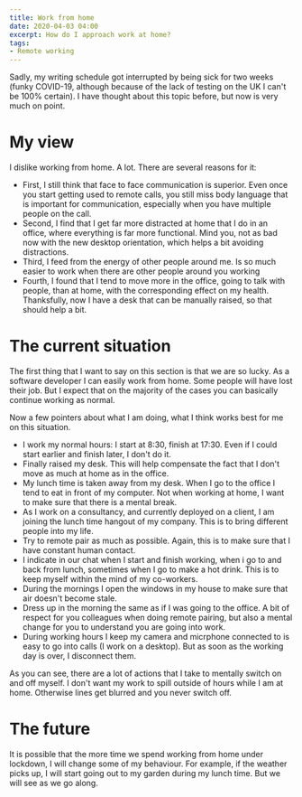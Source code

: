 ```yaml
---
title: Work from home
date: 2020-04-03 04:00
excerpt: How do I approach work at home?
tags:
- Remote working
---
```


Sadly, my writing schedule got interrupted by being sick for two weeks (funky COVID-19, although because of the lack of testing on the UK I can't be 100% certain). I have thought about this topic before, but now is very much on point.

# My view

I dislike working from home. A lot. There are several reasons for it: 
- First, I still think that face to face communication is superior. Even once you start getting used to remote calls, you still miss body language that is important for communication, especially when you have multiple people on the call.
- Second, I find that I get far more distracted at home that I do in an office, where everything is far more functional. Mind you, not as bad now with the new desktop orientation, which helps a bit avoiding distractions.
- Third, I feed from the energy of other people around me. Is so much easier to work when there are other people around you working 
- Fourth, I found that I tend to move more in the office, going to talk with people, than at home, with the corresponding effect on my health. Thanksfully, now I have a desk that can be manually raised, so that should help a bit.

# The current situation

The first thing that I want to say on this section is that we are so lucky. As a software developer I can easily work from home. Some people will have lost their job. But I expect that on the majority of the cases you can basically continue working as normal.

Now a few pointers about what I am doing, what I think works best for me on this situation.
- I work my normal hours: I start at 8:30, finish at 17:30. Even if I could start earlier and finish later, I don't do it.
- Finally raised my desk. This will help compensate the fact that I don't move as much at home as in the office.
- My lunch time is taken away from my desk. When I go to the office I tend to eat in front of my computer. Not when working at home, I want to make sure that there is a mental break.
- As I work on a consultancy, and currently deployed on a client, I am joining the lunch time hangout of my company. This is to bring different people into my life.
- Try to remote pair as much as possible. Again, this is to make sure that I have constant human contact.
- I indicate in our chat when I start and finish working, when i go to and back from lunch, sometimes when I go to make a hot drink. This is to keep myself within the mind of my co-workers.
- During the mornings I open the windows in my house to make sure that air doesn't become stale.
- Dress up in the morning the same as if I was going to the office. A bit of respect for you colleagues when doing remote pairing, but also a mental change for you to understand you are going into work.
- During working hours I keep my camera and micrphone connected to is easy to go into calls (I work on a desktop). But as soon as the working day is over, I disconnect them.

As you can see, there are a lot of actions that I take to mentally switch on and off myself. I don't want my work to spill outside of hours while I am at home. Otherwise lines get blurred and you never switch off.

# The future

It is possible that the more time we spend working from home under lockdown, I will change some of my behaviour. For example, if the weather picks up, I will start going out to my garden during my lunch time. But we will see as we go along.

